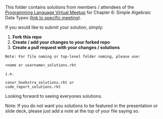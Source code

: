This folder contains solutions from members / attendees of the [Programming Language Virtual Meetup](https://www.meetup.com/Programming-Languages-Toronto-Meetup/) for Chapter 6: Simple Algebraic Data Types ([link to specific meeting](https://www.meetup.com/Programming-Languages-Toronto-Meetup/events/276648902/)).

If you would like to submit your solution, simply:

1. **Fork this repo**
2. **Create / add your changes to your forked repo**
3. **Create a pull request with your changes / solutions**
```
Note: For file naming or top-level folder naming, please use:

<name or username>_solutions.rkt

i.e.

conor_hoekstra_solutions.rkt or
code_report_solutions.rkt
```

Looking forward to seeing everyones solutions.

Note: If you do not want you solutions to be featured in the presentation or slide deck, please just add a note at the top of your file saying so.
